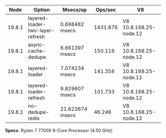 | Node   | Option                           | Msecs/op        | Ops/sec  | V8                     |
| ------ | -------------------------------- | --------------- | -------- | ---------------------- |
| 19.8.1 | layered-loader-two-layer-refresh | 0.698482 msecs  | 1431.676 | V8 10.8.168.25-node.12 |
| 19.8.1 | async-cache-dedupe               | 6.661397 msecs  | 150.119  | V8 10.8.168.25-node.12 |
| 19.8.1 | layered-loader                   | 7.074234 msecs  | 141.358  | V8 10.8.168.25-node.12 |
| 19.8.1 | layered-loader-refresh           | 9.829607 msecs  | 101.733  | V8 10.8.168.25-node.12 |
| 19.8.1 | no-dedupe-redis                  | 21.623674 msecs | 46.246   | V8 10.8.168.25-node.12 |

**Specs**: Ryzen 7 7700X 8-Core Processor (4.50 GHz)